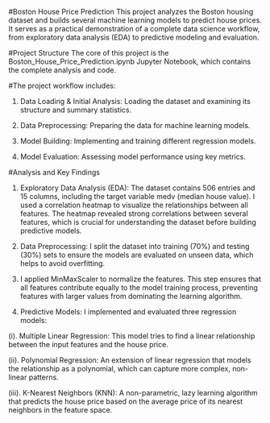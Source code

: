 #Boston House Price Prediction
This project analyzes the Boston housing dataset and builds several machine learning models to predict house prices. It serves as a practical demonstration of a complete data science workflow, from exploratory data analysis (EDA) to predictive modeling and evaluation.

#Project Structure
The core of this project is the Boston_House_Price_Prediction.ipynb Jupyter Notebook, which contains the complete analysis and code.

#The project workflow includes:

1. Data Loading & Initial Analysis: Loading the dataset and examining its structure and summary statistics.

2. Data Preprocessing: Preparing the data for machine learning models.

3. Model Building: Implementing and training different regression models.

4. Model Evaluation: Assessing model performance using key metrics.

#Analysis and Key Findings
1. Exploratory Data Analysis (EDA): The dataset contains 506 entries and 15 columns, including the target variable medv (median house value). I used a correlation heatmap to visualize the relationships between all features. The heatmap revealed strong correlations between several features, which is crucial for understanding the dataset before building predictive models.

2. Data Preprocessing: I split the dataset into training (70%) and testing (30%) sets to ensure the models are evaluated on unseen data, which helps to avoid overfitting.

3. I applied MinMaxScaler to normalize the features. This step ensures that all features contribute equally to the model training process, preventing features with larger values from dominating the learning algorithm.

4. Predictive Models: I implemented and evaluated three regression models:

(i). Multiple Linear Regression: This model tries to find a linear relationship between the input features and the house price.

(ii). Polynomial Regression: An extension of linear regression that models the relationship as a polynomial, which can capture more complex, non-linear patterns.

(iii). K-Nearest Neighbors (KNN): A non-parametric, lazy learning algorithm that predicts the house price based on the average price of its nearest neighbors in the feature space.


